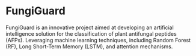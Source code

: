 # FungiGuard
FungiGuard is an innovative project aimed at developing an artificial intelligence solution for the classification of plant antifungal peptides (AFPs). Leveraging machine learning techniques, including Random Forest (RF), Long Short-Term Memory (LSTM), and attention mechanisms.
